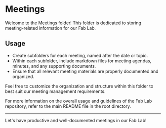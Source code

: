 # Meetings

Welcome to the Meetings folder! This folder is dedicated to storing meeting-related information for our Fab Lab.

## Usage

- Create subfolders for each meeting, named after the date or topic.
- Within each subfolder, include markdown files for meeting agendas, minutes, and any supporting documents.
- Ensure that all relevant meeting materials are properly documented and organized.

Feel free to customize the organization and structure within this folder to best suit our meeting management requirements.

For more information on the overall usage and guidelines of the Fab Lab repository, refer to the main README file in the root directory.

---

Let's have productive and well-documented meetings in our Fab Lab!
